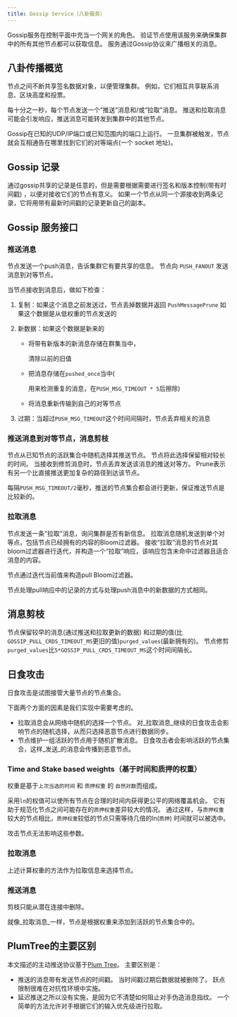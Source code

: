 ```yaml
---
title: Gossip Service（八卦服务）
---
```


Gossip服务在控制平面中充当一个网关的角色。 验证节点使用该服务来确保集群中的所有其他节点都可以获取信息。 服务通过Gossip协议来广播相关的消息。

## 八卦传播概览

节点之间不断共享签名数据对象，以便管理集群。 例如，它们相互共享联系消息、区块高度和投票。

每十分之一秒，每个节点发送一个“推送”消息和/或“拉取”消息。 推送和拉取消息可能会引发响应，推送消息可能转发到集群中的其他节点。

Gossip在已知的UDP/IP端口或已知范围内的端口上运行。 一旦集群被触发，节点就会互相通告在哪里找到它们的对等端点\(一个 socket 地址\)。

## Gossip 记录

通过gossip共享的记录是任意的，但是需要根据需要进行签名和版本控制\(带有时间戳\) ，以便对接收它们的节点有意义。 如果一个节点从同一个源接收到两条记录，它将用带有最新时间戳的记录更新自己的副本。

## Gossip 服务接口

### 推送消息

节点发送一个push消息，告诉集群它有要共享的信息。 节点向 `PUSH_FANOUT` 发送消息到对等节点。

当节点接收到消息后，做如下检查：

1. 复制：如果这个消息之前发送过，节点丢掉数据并返回 `PushMessagePrune` 如果这个数据是从低权重的节点发送的
2. 新数据：如果这个数据是新来的

   - 将带有新版本的新消息存储在群集当中，

     清除以前的旧值

   - 把消息存储在`pushed_once`当中\(

     用来检测重复的消息，在`PUSH_MSG_TIMEOUT * 5`后擦除\)

   - 将消息重新传输到自己的对等节点

3. 过期：当超过`PUSH_MSG_TIMEOUT`这个时间间隔时，节点丢弃相关的消息

### 推送消息到对等节点，消息剪枝

节点从已知节点的活跃集合中随机选择其推送节点。 节点将此选择保留相对较长的时间。 当接收到修剪消息时，节点丢弃发送该消息的推送对等方。 Prune表示有另一个比直接推送更加复杂的路径到达该节点。

每隔`PUSH_MSG_TIMEOUT/2`毫秒，推送的节点集合都会进行更新，保证推送节点是比较新的。

### 拉取消息

节点发送一条"拉取"消息，询问集群是否有新信息。 拉取消息随机发送到单个对等点，包括节点已经拥有的内容的Bloom过滤器。 接收“拉取”消息的节点对其bloom过滤器进行迭代，并构造一个“拉取”响应，该响应包含未命中过滤器且适合消息的内容。

节点通过迭代当前值来构造pull Bloom过滤器。

节点处理pull响应中的记录的方式与处理push消息中的新数据的方式相同。

## 消息剪枝

节点保留较早的消息(通过推送和拉取更新的数据) 和过期的值(比`GOSSIP_PULL_CRDS_TIMEOUT_MS`更旧的值)`purged_values`(最新拥有的)。 节点修剪`purged_values`比`5*GOSSIP_PULL_CRDS_TIMEOUT_MS`这个时间间隔长。

## 日食攻击

日食攻击是试图接管大量节点的节点集合。

下面两个方面的因素是我们实现中需要考虑的。

- 拉取消息会从网络中随机的选择一个节点。 对_拉取消息_继续的日食攻击会影响节点的随机选择，从而只选择恶意节点进行数据同步。
- 节点维护一组活跃的节点用于随机扩散消息。 日食攻击者会影响活跃的节点集合，这样_发送_的消息会传播到恶意节点。

### Time and Stake based weights（基于时间和质押的权重）

权重是基于`上次当选的时间` 和 `质押权重` 的 `自然对数`而组成。

采用`ln`的权值可以使所有节点在合理的时间内获得更公平的网络覆盖机会。 它有助于规范化节点之间可能存在的`质押权重`差异较大的情况。 通过这样，与`质押权重`较大的节点相比，`质押权重`较低的节点只需等待几倍的ln\(`质押`\) 时间就可以被选中。

攻击节点无法影响这些参数。

### 拉取消息

上述计算权重的方法作为拉取信息来选择节点。

### 推送消息

剪枝只能从潜在连接中删除。

就像_拉取消息_一样，节点是根据权重来添加到活跃的节点集合中的。

## PlumTree的主要区别

本文描述的主动推送协议基于[Plum Tree](https://haslab.uminho.pt/sites/default/files/jop/files/lpr07a.pdf)。 主要区别是：

- 推送的消息带有发送节点的时间戳。 当时间戳过期后数据就被删除了。 跃点限制很难在对抗性环境中实施。
- 延迟推送之所以没有实施，是因为它不清楚如何阻止对手伪造消息指纹。 一个简单的方法允许对手根据它们的输入优先级进行拉取。
